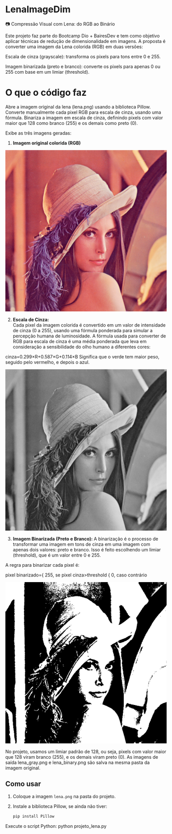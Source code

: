 # LenaImageDim

📷 Compressão Visual com Lena: do RGB ao Binário

Este projeto faz parte do Bootcamp Dio + BairesDev e tem como objetivo aplicar técnicas de redução de dimensionalidade em imagens. A proposta é converter uma imagem da Lena colorida (RGB) em duas versões:

Escala de cinza (grayscale): transforma os pixels para tons entre 0 e 255.

Imagem binarizada (preto e branco): converte os pixels para apenas 0 ou 255 com base em um limiar (threshold).

# O que o código faz
Abre a imagem original da lena (lena.png) usando a biblioteca Pillow.
Converte manualmente cada pixel RGB para escala de cinza, usando uma fórmula.
Binariza a imagem em escala de cinza, definindo pixels com valor maior que 128 como branco (255) e os demais como preto (0).

Exibe as três imagens geradas:
  
  1. **Imagem original colorida (RGB)**


  ![Lena](imagens/lena.PNG)


  2. **Escala de Cinza:**  
   Cada pixel da imagem colorida é convertido em um valor de intensidade de cinza (0 a 255), usando uma fórmula ponderada para simular a percepção humana de luminosidade. A fórmula usada para converter de RGB para escala de cinza é uma média ponderada que leva em   consideração a sensibilidade do olho humano a diferentes cores:

cinza=0.299×R+0.587×G+0.114×B
Significa que o verde tem maior peso, seguido pelo vermelho, e depois o azul.


  ![Lena_gray](imagens/lena_gray.png)


  3. **Imagem Binarizada (Preto e Branco):**
A binarização é o processo de transformar uma imagem em tons de cinza em uma imagem com apenas dois valores: preto e branco. Isso é feito escolhendo um limiar (threshold), que é um valor entre 0 e 255.

A regra para binarizar cada pixel é:

pixel binarizado={ 255, se pixel cinza>threshold
                 {   0, caso contrário
​

  ![Lena_binary](imagens/lena_binary.png)

No projeto, usamos um limiar padrão de 128, ou seja, pixels com valor maior que 128 viram branco (255), e os demais viram preto (0).
As imagens de saída lena_gray.png e lena_binary.png são salva na mesma pasta da imagem original.


## Como usar

1. Coloque a imagem `lena.png` na pasta do projeto.
2. Instale a biblioteca Pillow, se ainda não tiver:

   ```bash
   pip install Pillow

Execute o script Python:
python projeto_lena.py
  
